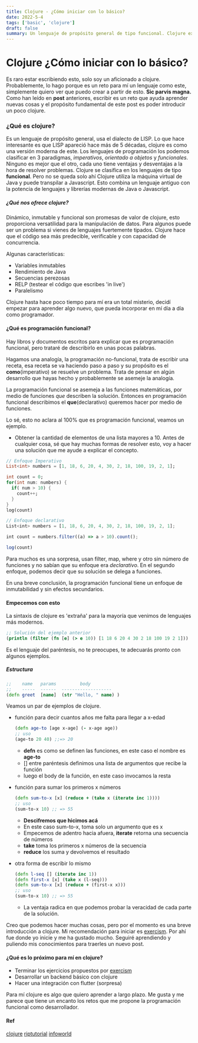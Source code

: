 ```yaml
---
title: Clojure - ¿Cómo iniciar con lo básico?
date: 2022-5-4
tags: ['basic', 'clojure']
draft: false
summary: Un lenguaje de propósito general de tipo funcional. Clojure expone toda la potencia de los lenguajes funcionales y lo pone a disposición de una forma fácil.
---
```


# Clojure ¿Cómo iniciar con lo básico?

Es raro estar escribiendo esto, solo soy un aficionado a clojure. Probablemente, lo hago porque es un reto para mí un lenguaje como este, simplemente quiero ver que puedo crear a partir de esto. **Sic parvis magna.**
Como han leído en **post** anteriores, escribir es un reto que ayuda aprender nuevas cosas y el propósito fundamental de este post es poder introducir un poco clojure.

### ¿Qué es clojure?

Es un lenguaje de propósito general, usa el dialecto de LISP. Lo que hace interesante es que LISP apareció hace más de 5 décadas, clojure es como una versión moderna de este.
Los lenguajes de programación los podemos clasificar en 3 paradigmas, _imperativos_, _orientado a objetos_ y _funcionales_. Ninguno es mejor que el otro, cada uno tiene ventajas y desventajas a la hora de resolver problemas.
Clojure se clasifica en los lenguajes de tipo **funcional**. Pero no se queda solo ahí Clojure utiliza la máquina virtual de Java y puede transpilar a Javascript. Esto combina un lenguaje antiguo con
la potencia de lenguajes y librerías modernas de Java o Javascript.

##### ¿Qué nos ofrece clojure?

Dinámico, inmutable y funcional son promesas de valor de clojure, esto proporciona versatilidad para la manipulación de datos. Para algunos puede ser un problema si vienes de lenguajes fuertemente tipados. Clojure hace que el código sea más predecible, verificable y con capacidad de concurrencia.

Algunas características:

- Variables inmutables
- Rendimiento de Java
- Secuencias perezosas
- RELP (testear el código que escribes 'in live')
- Paralelismo

Clojure hasta hace poco tiempo para mí era un total misterio, decidí empezar para aprender algo nuevo, que pueda incorporar en mí día a día como programador.

#### ¿Qué es programación funcional?

Hay libros y documentos escritos para explicar que es programación funcional, pero trataré de describirlo en unas pocas palabras.

Hagamos una analogía, la programación no-funcional, trata de escribir una receta, esa receta se va haciendo paso a paso y su propósito es el **como**(imperativo) se resuelve un problema. Trata de pensar en algún desarrollo que hayas hecho y probablemente se asemeje la analogía.

La programación funcional se asemeja a las funciones matemáticas, por medio de funciones _que_ describen la solución. Entonces en programación funcional describimos el **que**(declarativo) queremos hacer por medio de funciones.

Lo sé, esto no aclara al 100% que es programación funcional, veamos un ejemplo.

- Obtener la cantidad de elementos de una lista mayores a 10.
  Antes de cualquier cosa, sé que hay muchas formas de resolver esto, voy a hacer una solución que me ayude a explicar el concepto.

```dart
// Enfoque Imperativo
List<int> numbers = [1, 18, 6, 20, 4, 30, 2, 18, 100, 19, 2, 1];

int count = 0;
for(int num: numbers) {
  if( num > 10) {
    count++;
  }
}
log(count)
```

```javascript
// Enfoque declarativo
List<int> numbers = [1, 18, 6, 20, 4, 30, 2, 18, 100, 19, 2, 1];

int count = numbers.filter((a) => a > 10).count();

log(count)
```

Para muchos es una sorpresa, usan filter, map, where y otro sin número de funciones y no sabían que su enfoque era _declarativo_.
En el segundo enfoque, podemos decir que su solución se delega a funciones.

En una breve conclusión, la programación funcional tiene un enfoque de inmutabilidad y sin efectos secundarios.

#### Empecemos con esto

La sintaxis de clojure es 'extraña' para la mayoría que venimos de lenguajes más modernos.

```clojure
;; Solución del ejemplo anterior
(println (filter (fn [e] (> e 10)) [1 18 6 20 4 30 2 18 100 19 2 1]))
```

Es el lenguaje del paréntesis, no te preocupes, te adecuarás pronto con algunos ejemplos.

##### Estructura

```clojure
;;    name   params         body
;;    -----  ------  -------------------
(defn greet  [name]  (str "Hello, " name) )
```

Veamos un par de ejemplos de clojure.

- función para decir cuantos años me falta para llegar a x-edad

  ```clojure
  (defn age-to [age x-age] (- x-age age))
  ;; uso
  (age-to 20 40) ;;=> 20
  ```

  - **defn** es como se definen las funciones, en este caso el nombre es **age-to**
  - [] entre paréntesis definimos una lista de argumentos que recibe la función
  - luego el body de la función, en este caso invocamos la resta

- función para sumar los primeros x números

  ```clojure
  (defn sum-to-x [x] (reduce + (take x (iterate inc 1))))
  ;; uso
  (sum-to-x 10) ;; => 55
  ```

  - **Descifremos que hicimos acá**

  * En este caso sum-to-x, toma solo un argumento que es x
  * Empecemos de adentro hacia afuera, **iterate** retorna una secuencia de números
  * **take** toma los primeros x números de la secuencia
  * **reduce** los suma y devolvemos el resultado

- otra forma de escribir lo mismo
  ```clojure
  (defn l-seq [] (iterate inc 1))
  (defn first-x [x] (take x (l-seq)))
  (defn sum-to-x [x] (reduce + (first-x x)))
  ;; uso
  (sum-to-x 10) ;; => 55
  ```
  - La ventaja radica en que podemos probar la veracidad de cada parte de la solución.

Creo que podemos hacer muchas cosas, pero por el momento es una breve introducción a clojure.
Mi recomendación para iniciar es [exercism](https://exercism.org/tracks/clojure).
Por ahí fue donde yo inicie y me ha gustado mucho.
Seguiré aprendiendo y puliendo mis conocimientos para traerles un nuevo post.

#### ¿Qué es lo próximo para mí en clojure?

- Terminar los ejercicios propuestos por [exercism](https://exercism.org/tracks/clojure)
- Desarrollar un backend básico con clojure
- Hacer una integración con flutter (sorpresa)

Para mí clojure es algo que quiero aprender a largo plazo. Me gusta y me parece que tiene un encanto los retos que me propone la programación funcional como desarrollador.

#### Ref

[clojure](https://clojure.org/guides/learn/clojure)
[riptutorial](https://riptutorial.com/Download/clojure-es.pdf)
[infoworld](https://www.infoworld.com/article/3613715/what-is-functional-programming-a-practical-guide.html)
